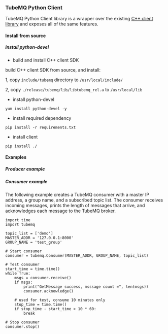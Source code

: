 ### TubeMQ Python Client
TubeMQ Python Client library is a wrapper over the existing [C++ client library](https://github.com/apache/inlong/tree/master/inlong-tubemq/tubemq-client-twins/tubemq-client-cpp/) and exposes all of the same features.

#### Install from source
##### install python-devel
- build and install C++ client SDK

build C++ client SDK from source, and install:

1, copy `include/tubemq` directory  to `/usr/local/include/`

2, copy `./release/tubemq/lib/libtubemq_rel.a` to `/usr/local/lib`
&nbsp;

- install python-devel
```
yum install python-devel -y
```
- install required dependency
```
pip install -r requirements.txt
```

- install client
```
pip install ./
```

#### Examples
##### Producer example
##### Consumer example

The following example creates a TubeMQ consumer with a master IP address, a group name, and a subscribed topic list. The consumer receives incoming messages, prints the length of messages that arrive, and acknowledges each message to the TubeMQ broker.
```
import time
import tubemq

topic_list = ['demo']
MASTER_ADDR = '127.0.0.1:8000'
GROUP_NAME = 'test_group'

# Start consumer
consumer = tubemq.Consumer(MASTER_ADDR, GROUP_NAME, topic_list)

# Test consumer
start_time = time.time()
while True:
    msgs = consumer.receive()
    if msgs:
        print("GetMessage success, msssage count =", len(msgs))
        consumer.acknowledge()

    # used for test, consume 10 minutes only
    stop_time = time.time()
    if stop_time - start_time > 10 * 60:
        break

# Stop consumer
consumer.stop()
```
